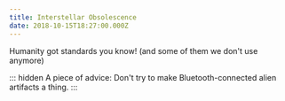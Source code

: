 ```yaml
---
title: Interstellar Obsolescence
date: 2018-10-15T18:27:00.000Z
---
```


Humanity got standards you know! (and some of them we don't use anymore)

::: hidden
A piece of advice: Don't try to make Bluetooth-connected alien artifacts a thing.
:::